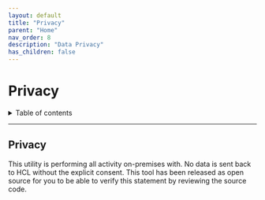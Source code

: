 ```yaml
---
layout: default
title: "Privacy"
parent: "Home"
nav_order: 8
description: "Data Privacy"
has_children: false
---
```


<h1>Privacy</h1>

<details close markdown="block">
  <summary>
    Table of contents
  </summary>
  {: .text-delta }
1. TOC
{:toc}
</details>

---

## Privacy

This utility is performing all activity on-premises with. No data is sent back to HCL without the explicit consent. This tool has been released as open source for you to be able to verify this statement by reviewing the source code.